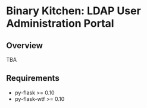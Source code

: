 # Binary Kitchen: LDAP User Administration Portal

## Overview

TBA

## Requirements

* py-flask >= 0.10
* py-flask-wtf >= 0.10

